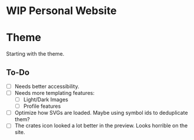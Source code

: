 # WIP Personal Website

# Theme

Starting with the theme.

## To-Do

- [ ] Needs better accessibility.
- [ ] Needs more templating features:
    - [ ] Light/Dark Images
    - [ ] Profile features
- [ ] Optimize how SVGs are loaded. Maybe using symbol ids to deduplicate them?
- [ ] The crates icon looked a lot better in the preview. Looks horrible on the site.

